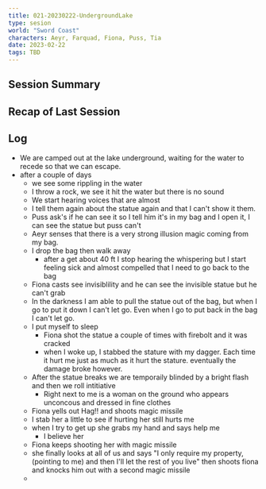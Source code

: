 ```yaml
---
title: 021-20230222-UndergroundLake
type: sesion
world: "Sword Coast"
characters: Aeyr, Farquad, Fiona, Puss, Tia
date: 2023-02-22
tags: TBD
---
```


## Session Summary

## Recap of Last Session

## Log

* We are camped out at the lake underground, waiting for the water to recede so that we can escape.
* after a couple of days
	* we see some rippling in the water
	* I throw a rock, we see it hit the water but there is no sound
	* We start hearing voices that are almost 
	* I tell them again about the statue again and that I can't show it them. 
	* Puss ask's if he can see it so I tell him it's in my bag and I open it, I can see the statue but puss can't
	* Aeyr senses that there is a very strong illusion magic coming from my bag.
	* I drop the bag then walk away
		* after a get about 40 ft I stop hearing the whispering but I start feeling sick and almost compelled that I need to go back to the bag
	* Fiona casts see invisiblility and he can see the invisible statue but he can't grab
	* In the darkness I am able to pull the statue out of the bag, but when I go to put it down I can't let go. Even when I go to put back in the bag I can't let go.
	* I put myself to sleep
		* Fiona shot the statue a couple of times with firebolt and it was cracked
		* when I woke up, I stabbed the stature with my dagger. Each time it hurt me just as much as it hurt the stature. eventually the damage broke however.
	* After the statue breaks we are temporaily blinded by a bright flash and then we roll intitiative
		* Right next to me is a woman on the ground who appears unconcous and dressed in fine clothes
	* Fiona yells out Hag!! and shoots magic missile
	* I stab her a little to see if hurting her still hurts me
	* when I try to get up she grabs my hand and says help me
		* I believe her
	* Fiona keeps shooting her with magic missile
	* she finally looks at all of us and says "I only require my property, (pointing to me) and then I'll let the rest of you live" then shoots fiona and knocks him out with a second magic missile 
	* 
